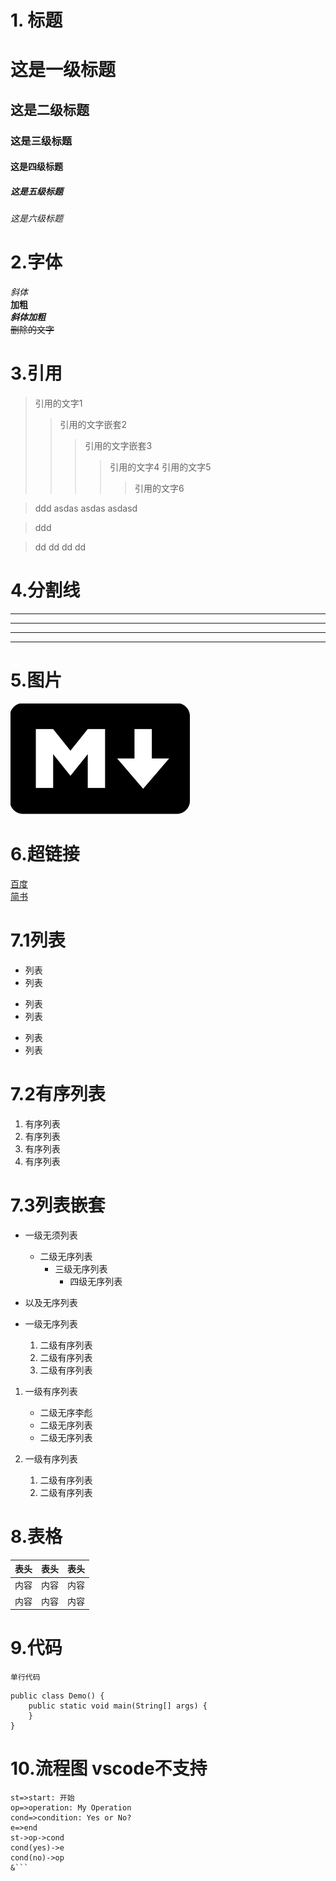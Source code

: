 # 1. 标题
# 这是一级标题
## 这是二级标题
### 这是三级标题
#### 这是四级标题
##### 这是五级标题
###### 这是六级标题

# 2.字体
*斜体*  
**加粗**  
***斜体加粗***  
~~删除的文字~~  

# 3.引用
>引用的文字1
>>引用的文字嵌套2
>>>引用的文字嵌套3
>>>>引用的文字4
>>>引用的文字5
>>>>>引用的文字6

>ddd
asdas
asdas
asdasd

>ddd

>dd
>dd
>dd
>dd

# 4.分割线
--- 
----
***
****

# 5.图片  
 ![picture](markdown_picture.png "title")  

 # 6.超链接
 [百度](http://baidu.com)  
 [简书](http://jianshu.com)

 # 7.1列表
 - 列表
 - 列表
 + 列表
 + 列表
 * 列表
 * 列表

# 7.2有序列表
1. 有序列表
2. 有序列表
3. 有序列表
5. 有序列表

# 7.3列表嵌套
- 一级无须列表
   - 二级无序列表
      - 三级无序列表
         - 四级无序列表
- 以及无序列表

- 一级无序列表
   1. 二级有序列表
   2. 二级有序列表
   4. 二级有序列表

1. 一级有序列表
   - 二级无序李彪
   - 二级无序列表
   + 二级无序列表

1. 一级有序列表
   1. 二级有序列表
   1. 二级有序列表

# 8.表格
表头|表头|表头
---|:--:|---:
内容|内容|内容
内容|内容|内容

# 9.代码
`单行代码`  
```
public class Demo() {
    public static void main(String[] args) {
    }
}
```

# 10.流程图 vscode不支持
```flow
st=>start: 开始
op=>operation: My Operation
cond=>condition: Yes or No?
e=>end
st->op->cond
cond(yes)->e
cond(no)->op
&```